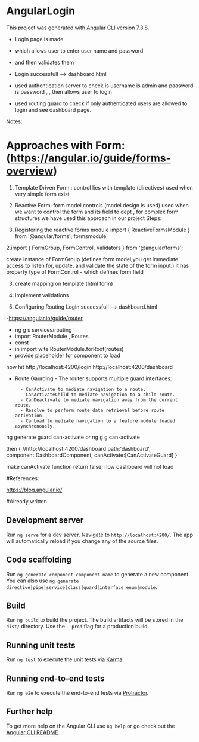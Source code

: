 # AngularLogin

This project was generated with [Angular CLI](https://github.com/angular/angular-cli) version 7.3.8.

- Login page is made
- which allows user to enter user name and password
- and then validates them
- Login successfull --> dashboard.html

- used authentication server to check is username is admin and paasword is password , , then allows user to login
- used routing guard to check if only authenticated users are allowed to login and see dashboard page.

Notes:

# Approaches with Form: (https://angular.io/guide/forms-overview)
1. Template Driven Form  : control lies with template (directives)
        used when very simple form exist

2. Reactive Form: form model controls (model design is used)
        used when we want to control the form and its field to dept  , for complex form structures
        we have used this approach in our project
Steps:
 1. Registering the reactive forms module
 import { ReactiveFormsModule } from '@angular/forms';
 formsmodule

 2.import { FormGroup, FormControl, Validators } from '@angular/forms';
 
 create instance of FormGroup  (defines form model,you get immediate access to listen for, update, and                                  validate the state of the form input.)
it has property type of   FormControl - which defines form field

3. create mapping on template (html form)

4. implement validations

5. Configuring Routing
Login successfull --> dashboard.html

-https://angular.io/guide/router
- ng g s services/routing
- import RouterModule , Routes
- const
-  in import wite RouterModule.forRoot(routes)
- provide placeholder for component to load <router-outlet></router-outlet>

now hit http://localhost:4200/login
http://localhost:4200/dashboard

- Route Gaurding
      - The router supports multiple guard interfaces:

        - CanActivate to mediate navigation to a route.
        - CanActivateChild to mediate navigation to a child route.
        - CanDeactivate to mediate navigation away from the current route.
        - Resolve to perform route data retrieval before route activation.
        - CanLoad to mediate navigation to a feature module loaded asynchronously.

ng generate guard can-activate
or
ng g g can-activate

then 
{
    //http://localhost:4200/dashboard
    path:'dashboard',
    component:DashboardComponent,
    canActivate:[CanActivateGuard]
  }

  make canActivate function return false;
now dashboard will not load 


#References:

https://blog.angular.io/


#Already written
## Development server

Run `ng serve` for a dev server. Navigate to `http://localhost:4200/`. The app will automatically reload if you change any of the source files.

## Code scaffolding

Run `ng generate component component-name` to generate a new component. You can also use `ng generate directive|pipe|service|class|guard|interface|enum|module`.

## Build

Run `ng build` to build the project. The build artifacts will be stored in the `dist/` directory. Use the `--prod` flag for a production build.

## Running unit tests

Run `ng test` to execute the unit tests via [Karma](https://karma-runner.github.io).

## Running end-to-end tests

Run `ng e2e` to execute the end-to-end tests via [Protractor](http://www.protractortest.org/).

## Further help

To get more help on the Angular CLI use `ng help` or go check out the [Angular CLI README](https://github.com/angular/angular-cli/blob/master/README.md).
